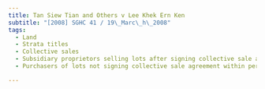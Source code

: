 ```yaml
---
title: Tan Siew Tian and Others v Lee Khek Ern Ken 
subtitle: "[2008] SGHC 41 / 19\_Marc\_h\_2008"
tags:
  - Land
  - Strata titles
  - Collective sales
  - Subsidiary proprietors selling lots after signing collective sale agreement
  - Purchasers of lots not signing collective sale agreement within permitted time

---
```


